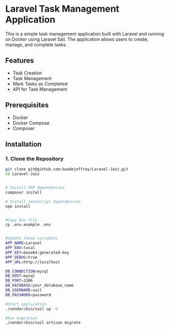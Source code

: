 # Laravel Task Management Application

This is a simple task management application built with Laravel and running on Docker using Laravel Sail. The application allows users to create, manage, and complete tasks.

## Features
- Task Creation
- Task Management
- Mark Tasks as Completed
- API for Task Management

## Prerequisites
- Docker
- Docker Compose
- Composer

## Installation

### 1. Clone the Repository
```bash
git clone git@github.com:kwadejeffrey/Laravel-Jazz.git
cd Laravel-Jazz


# Install PHP dependencies
composer install

# Install JavaScript dependencies
npm install


#Copy Env file
cp .env.example .env


#Update these variables
APP_NAME=Laravel
APP_ENV=local
APP_KEY=base64:generated-key
APP_DEBUG=true
APP_URL=http://localhost

DB_CONNECTION=mysql
DB_HOST=mysql
DB_PORT=3306
DB_DATABASE=your_database_name
DB_USERNAME=sail
DB_PASSWORD=password

#Start application
./vendor/bin/sail up -d

#Run migration 
./vendor/bin/sail artisan migrate

